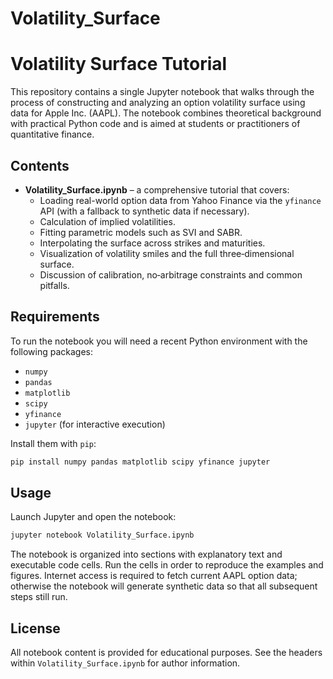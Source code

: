 # Volatility_Surface
# Volatility Surface Tutorial

This repository contains a single Jupyter notebook that walks through the process of constructing and analyzing an option volatility surface using data for Apple Inc. (AAPL). The notebook combines theoretical background with practical Python code and is aimed at students or practitioners of quantitative finance.

## Contents

- **Volatility_Surface.ipynb** – a comprehensive tutorial that covers:
  - Loading real-world option data from Yahoo Finance via the `yfinance` API (with a fallback to synthetic data if necessary).
  - Calculation of implied volatilities.
  - Fitting parametric models such as SVI and SABR.
  - Interpolating the surface across strikes and maturities.
  - Visualization of volatility smiles and the full three‑dimensional surface.
  - Discussion of calibration, no‑arbitrage constraints and common pitfalls.

## Requirements

To run the notebook you will need a recent Python environment with the following packages:

- `numpy`
- `pandas`
- `matplotlib`
- `scipy`
- `yfinance`
- `jupyter` (for interactive execution)

Install them with `pip`:

```bash
pip install numpy pandas matplotlib scipy yfinance jupyter
```

## Usage

Launch Jupyter and open the notebook:

```bash
jupyter notebook Volatility_Surface.ipynb
```

The notebook is organized into sections with explanatory text and executable code cells. Run the cells in order to reproduce the examples and figures. Internet access is required to fetch current AAPL option data; otherwise the notebook will generate synthetic data so that all subsequent steps still run.

## License

All notebook content is provided for educational purposes. See the headers within `Volatility_Surface.ipynb` for author information.

